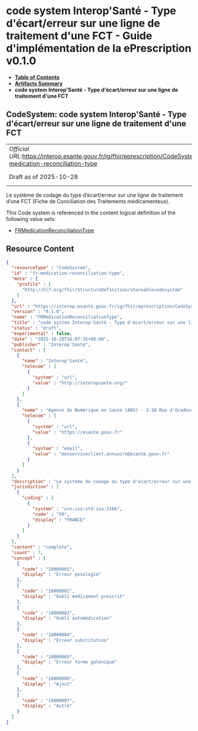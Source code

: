 # code system Interop'Santé - Type d'écart/erreur sur une ligne de traitement d'une FCT - Guide d'implémentation de la ePrescription v0.1.0

* [**Table of Contents**](toc.md)
* [**Artifacts Summary**](artifacts.md)
* **code system Interop'Santé - Type d'écart/erreur sur une ligne de traitement d'une FCT**

## CodeSystem: code system Interop'Santé - Type d'écart/erreur sur une ligne de traitement d'une FCT 

| | |
| :--- | :--- |
| *Official URL*:https://interop.esante.gouv.fr/ig/fhir/eprescription/CodeSystem/fr-medication-reconciliation-type | *Version*:0.1.0 |
| Draft as of 2025-10-28 | *Computable Name*:FRMedicationReconciliationType |

 
Le système de codage du type d’écart/erreur sur une ligne de traitement d’une FCT (Fiche de Conciliation des Traitements médicamenteux). 

 This Code system is referenced in the content logical definition of the following value sets: 

* [FRMedicationReconciliationType](ValueSet-fr-medication-reconciliation-type.md)



## Resource Content

```json
{
  "resourceType" : "CodeSystem",
  "id" : "fr-medication-reconciliation-type",
  "meta" : {
    "profile" : [
      "http://hl7.org/fhir/StructureDefinition/shareablecodesystem"
    ]
  },
  "url" : "https://interop.esante.gouv.fr/ig/fhir/eprescription/CodeSystem/fr-medication-reconciliation-type",
  "version" : "0.1.0",
  "name" : "FRMedicationReconciliationType",
  "title" : "code system Interop'Santé - Type d'écart/erreur sur une ligne de traitement d'une FCT",
  "status" : "draft",
  "experimental" : false,
  "date" : "2025-10-28T16:07:35+00:00",
  "publisher" : "Interop'Santé",
  "contact" : [
    {
      "name" : "Interop'Santé",
      "telecom" : [
        {
          "system" : "url",
          "value" : "http://interopsante.org/"
        }
      ]
    },
    {
      "name" : "Agence du Numérique en Santé (ANS) - 2-10 Rue d'Oradour-sur-Glane, 75015 Paris",
      "telecom" : [
        {
          "system" : "url",
          "value" : "https://esante.gouv.fr"
        },
        {
          "system" : "email",
          "value" : "monserviceclient.annuaire@esante.gouv.fr"
        }
      ]
    }
  ],
  "description" : "Le système de codage du type d'écart/erreur sur une ligne de traitement d'une FCT (Fiche de Conciliation des Traitements médicamenteux).",
  "jurisdiction" : [
    {
      "coding" : [
        {
          "system" : "urn:iso:std:iso:3166",
          "code" : "FR",
          "display" : "FRANCE"
        }
      ]
    }
  ],
  "content" : "complete",
  "count" : 7,
  "concept" : [
    {
      "code" : "10000001",
      "display" : "Erreur posologie"
    },
    {
      "code" : "10000002",
      "display" : "Oubli médicament prescrit"
    },
    {
      "code" : "10000003",
      "display" : "Oubli automédication"
    },
    {
      "code" : "10000004",
      "display" : "Erreur substitution"
    },
    {
      "code" : "10000005",
      "display" : "Erreur forme galénique"
    },
    {
      "code" : "10000006",
      "display" : "Ajout"
    },
    {
      "code" : "10000007",
      "display" : "Autre"
    }
  ]
}

```
